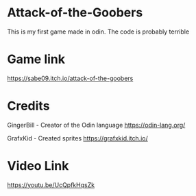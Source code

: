 # Attack-of-the-Goobers
This is my first game made in odin. The code is probably terrible

# Game link
https://sabe09.itch.io/attack-of-the-goobers

# Credits
GingerBill - Creator of the Odin language​ https://odin-lang.org/

GrafxKid - Created sprites https://grafxkid.itch.io/​

# Video Link
https://youtu.be/UcQpfkHqsZk
